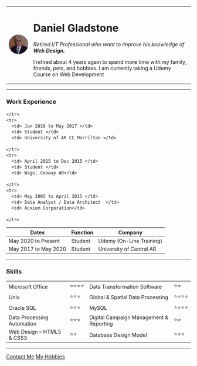 <!DOCTYPE html>
<html lang="en" dir="ltr">

<head>
  <meta charset="utf-8">
  <title>Daniel Gladstone's Personal Site</title>
</head>

<body>
  <table cellspacing = "20">
    <tr>
      <td><img src="images/Daniel_G.png" alt="Daniel Profile Picture"></td>
      <td><h1>Daniel Gladstone</h1>
      <p><em>
          Retired I/T Professional who want to improve his knowledge of <strong>Web Design.</strong>
        </em></p>
      <p>
        I retired about 4 years again to spend more time with my family, friends,
        pets, and hobbies. I am currently taking a Udemy Course on Web Development
      </p></td>
    </tr>
  </table>
  <hr>
  <h3>Work Experience</h3>
  <table cellspacing="10">
    <thead>
      <tr>
        <th>Dates</th>
        <th>Function</th>
        <th>Company</th>
      </tr>
    </thead>
    <tr>
      <td> May 2020 to Present </td>
      <td> Student  </td>
      <td> Udemy (On-Line Training)</td>
    </tr>
    <tr>
      <td> May 2017 to May 2020 </td>
      <td> Student </td>
      <td> University of Central AR</td>

    </tr>
    <tr>
      <td> Jan 2016 to May 2017 </td>
      <td> Student </td>
      <td> University of AR CC Morrilton </td>

    </tr>
    <tr>
      <td> April 2015 to Dec 2015 </td>
      <td> Student </td>
      <td> Wage, Conway AR</td>

    </tr>
    <tr>
      <td> May 2005 to April 2015 </td>
      <td> Data Analyst / Data Architect  </td>
      <td> Acxiom Corporation</td>

    </tr>
  </table>
  <hr>
  <h3>Skills</h3>
  <table cellspacing="10">
    <tr>
      <td>Microsoft Office</td>
      <td>⭐⭐⭐⭐</td>
      <td>Data Transformation Software</td>
      <td>⭐⭐</td>
    </tr>
    <tr>
      <td>Unix</td>
      <td>⭐⭐⭐</td>
      <td>Global & Spatial Data Processing</td>
      <td>⭐⭐⭐⭐</td>
    </tr>
    <tr>
      <td>Oracle SQL</td>
      <td>⭐⭐⭐</td>
      <td>MySQL</td>
      <td>⭐⭐⭐⭐</td>
    </tr>
<tr>
  <td>Data Processing Automation</td>
  <td>⭐⭐⭐</td>
  <td>Digital Campaign Management & Reporting</td>
  <td>⭐⭐</td>
</tr>
<tr>
  <td>Web Design – HTML5 & CSS3</td>
  <td>⭐⭐</td>
  <td>Database Design Model</td>
  <td>⭐⭐⭐</td>
</tr>
  </table>
  <hr>
  <a href="contact.html">Contact Me</a>
  <a href="hobbies.html">My Hobbies</a>
</body>

</html>

